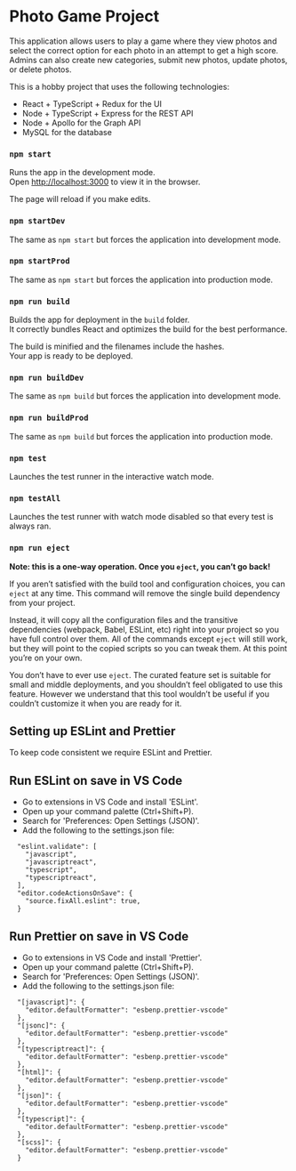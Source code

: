 # Photo Game Project

This application allows users to play a game where they view photos and select the correct option for each photo
in an attempt to get a high score. Admins can also create new categories, submit new photos, update photos, or delete photos.

This is a hobby project that uses the following technologies:

- React + TypeScript + Redux for the UI
- Node + TypeScript + Express for the REST API
- Node + Apollo for the Graph API
- MySQL for the database

### `npm start`

Runs the app in the development mode.\
Open [http://localhost:3000](http://localhost:3000) to view it in the browser.

The page will reload if you make edits.

### `npm startDev`

The same as `npm start` but forces the application into development mode.

### `npm startProd`

The same as `npm start` but forces the application into production mode.

### `npm run build`

Builds the app for deployment in the `build` folder.\
It correctly bundles React and optimizes the build for the best performance.

The build is minified and the filenames include the hashes.\
Your app is ready to be deployed.

### `npm run buildDev`

The same as `npm build` but forces the application into development mode.

### `npm run buildProd`

The same as `npm build` but forces the application into production mode.

### `npm test`

Launches the test runner in the interactive watch mode.

### `npm testAll`

Launches the test runner with watch mode disabled so that every test is always ran.

### `npm run eject`

**Note: this is a one-way operation. Once you `eject`, you can’t go back!**

If you aren’t satisfied with the build tool and configuration choices, you can `eject` at any time. This command will remove the single build dependency from your project.

Instead, it will copy all the configuration files and the transitive dependencies (webpack, Babel, ESLint, etc) right into your project so you have full control over them. All of the commands except `eject` will still work, but they will point to the copied scripts so you can tweak them. At this point you’re on your own.

You don’t have to ever use `eject`. The curated feature set is suitable for small and middle deployments, and you shouldn’t feel obligated to use this feature. However we understand that this tool wouldn’t be useful if you couldn’t customize it when you are ready for it.

## Setting up ESLint and Prettier

To keep code consistent we require ESLint and Prettier.

## Run ESLint on save in VS Code

- Go to extensions in VS Code and install 'ESLint'.
- Open up your command palette (Ctrl+Shift+P).
- Search for 'Preferences: Open Settings (JSON)'.
- Add the following to the settings.json file:

```
  "eslint.validate": [
    "javascript",
    "javascriptreact",
    "typescript",
    "typescriptreact",
  ],
  "editor.codeActionsOnSave": {
    "source.fixAll.eslint": true,
  }
```

## Run Prettier on save in VS Code

- Go to extensions in VS Code and install 'Prettier'.
- Open up your command palette (Ctrl+Shift+P).
- Search for 'Preferences: Open Settings (JSON)'.
- Add the following to the settings.json file:

```
  "[javascript]": {
    "editor.defaultFormatter": "esbenp.prettier-vscode"
  },
  "[jsonc]": {
    "editor.defaultFormatter": "esbenp.prettier-vscode"
  },
  "[typescriptreact]": {
    "editor.defaultFormatter": "esbenp.prettier-vscode"
  },
  "[html]": {
    "editor.defaultFormatter": "esbenp.prettier-vscode"
  },
  "[json]": {
    "editor.defaultFormatter": "esbenp.prettier-vscode"
  },
  "[typescript]": {
    "editor.defaultFormatter": "esbenp.prettier-vscode"
  },
  "[scss]": {
    "editor.defaultFormatter": "esbenp.prettier-vscode"
  }
```

